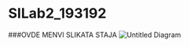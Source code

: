 # SILab2_193192
###OVDE MENVI SLIKATA STAJA ![Untitled Diagram](https://user-images.githubusercontent.com/81776320/120118847-f08c9e00-c194-11eb-9c9e-d41104b547fb.png)
